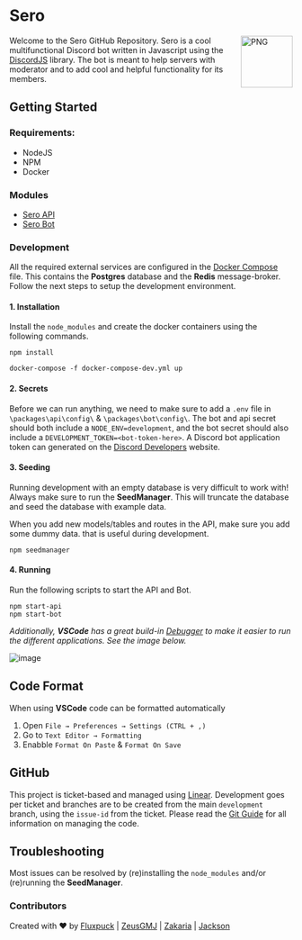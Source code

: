 # Sero
<img align="right" alt="PNG" height="92px" src="https://cdn.discordapp.com/avatars/553561246339956766/1fdbd18451a72220ab43ec3165b7e69c.png" />
<p>Welcome to the Sero GitHub Repository. Sero is a cool multifunctional Discord bot written in Javascript using the <a href="https://discord.js.org/">DiscordJS</a> library. The bot is meant to help servers with moderator and to add cool and helpful functionality for its members.</p>

## Getting Started
### Requirements:
- NodeJS
- NPM
- Docker

### Modules
- [Sero API](https://github.com/Fluxpuck/sero/tree/development/packages/api)
- [Sero Bot](https://github.com/Fluxpuck/sero/tree/development/packages/bot)

### Development
All the required external services are configured in the [Docker Compose](https://github.com/Fluxpuck/sero/blob/development/docker-compose-dev.yml) file. This contains the **Postgres** database and the **Redis** message-broker. Follow the next steps to setup the development environment.

#### 1. Installation
Install the `node_modules` and create the docker containers using the following commands.

```
npm install
```

```
docker-compose -f docker-compose-dev.yml up
```
#### 2. Secrets
Before we can run anything, we need to make sure to add a `.env` file in `\packages\api\config\` & `\packages\bot\config\`. The bot and api secret should both include a `NODE_ENV=development`, and the bot secret should also include a `DEVELOPMENT_TOKEN=<bot-token-here>`. A Discord bot application token can generated on the [Discord Developers](https://discord.com/developers/applications) website. 

#### 3. Seeding
Running development with an empty database is very difficult to work with! Always make sure to run the **SeedManager**. This will truncate the database and seed the database with example data. 

When you add new models/tables and routes in the API, make sure you add some dummy data. that is useful during development.

```
npm seedmanager
```

#### 4. Running
Run the following scripts to start the API and Bot.
```
npm start-api
npm start-bot
```
_Additionally, **VSCode** has a great build-in [Debugger](https://code.visualstudio.com/docs/editor/debugging) to make it easier to run the different applications. See the image below._

![image](https://github.com/Fluxpuck/sero/assets/33183946/46f5bbc2-4059-4c0a-a73a-ccae47cd821d)

## Code Format
When using **VSCode** code can be formatted automatically
1. Open `File → Preferences → Settings (CTRL + ,)`
2. Go to `Text Editor → Formatting`
3. Enabble `Format On Paste` & `Format On Save`

## GitHub
This project is ticket-based and managed using [Linear](https://linear.app/sero-bot). Development goes per ticket and branches are to be created from the main `development` branch, using the `issue-id` from the ticket. Please read the [Git Guide](https://github.com/Fluxpuck/sero/blob/development/docs/git-guide.md) for all information on managing the code.

## Troubleshooting
Most issues can be resolved by (re)installing the `node_modules` and/or (re)running the **SeedManager**.

### Contributors
Created with ❤ by
 [Fluxpuck](https://github.com/Fluxpuck) |
 [ZeusGMJ](https://github.com/ZEUSGMJ) |
 [Zakaria](https://github.com/ZakariaX1) |
 [Jackson](https://github.com/ItsJackson)
